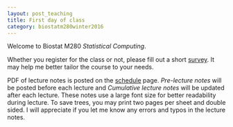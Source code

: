 ```yaml
---
layout: post_teaching
title: First day of class
category: biostatm280winter2016
---
```


Welcome to Biostat M280 *Statistical Computing*. 

Whether you register for the class or not, please fill out a short [survey](https://www.surveymonkey.com/r/G8BCVVM). It may help me better tailor the course to your needs.

PDF of lecture notes is posted on the [schedule](../../../../schedule.html) page. *Pre-lecture notes* will be posted before each lecture and *Cumulative lecture notes* will be updated after each lecture. These notes use a large font size for better readability during lecture. To save trees, you may print two pages per sheet and double sided. I will appreciate if you let me know any errors and typos in the lecture notes.

